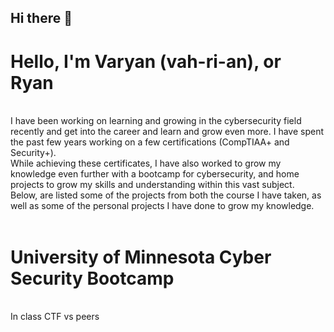 ## Hi there 👋
<h1>Hello, I'm Varyan (vah-ri-an), or Ryan </h1> 
<br><body>I have been working on learning and growing in the cybersecurity field recently and get into the career and learn and grow even more. I have spent the past few years working on a few certifications (CompTIAA+ and Security+).<br>
While achieving these certificates, I have also worked to grow my knowledge even further with a bootcamp for cybersecurity, and home projects to grow my skills and understanding within this vast subject. <br>
Below, are listed some of the projects from both the course I have taken, as well as some of the personal projects I have done to grow my knowledge.</body>
<br><br>

<h1>University of Minnesota Cyber Security Bootcamp </h1> <br>
<body><bgcolor=FF00FF>In class CTF vs peers </body>
<!--
**VaryanW/VaryanW** is a ✨ _special_ ✨ repository because its `README.md` (this file) appears on your GitHub profile.

Here are some ideas to get you started:

- 🔭 I’m currently working on ...
- 🌱 I’m currently learning ...
- 👯 I’m looking to collaborate on ...
- 🤔 I’m looking for help with ...
- 💬 Ask me about ...
- 📫 How to reach me: ...
- 😄 Pronouns: ...
- ⚡ Fun fact: ...
-->
